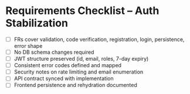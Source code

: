 # Requirements Checklist – Auth Stabilization

- [ ] FRs cover validation, code verification, registration, login, persistence, error shape
- [ ] No DB schema changes required
- [ ] JWT structure preserved (id, email, roles, 7-day expiry)
- [ ] Consistent error codes defined and mapped
- [ ] Security notes on rate limiting and email enumeration
- [ ] API contract synced with implementation
- [ ] Frontend persistence and rehydration documented
